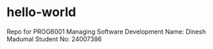 # hello-world
Repo for PROG6001 Managing Software Development
Name: Dinesh Madumal
Student No: 24007386
